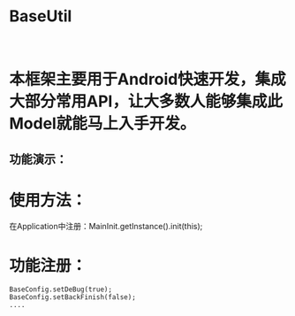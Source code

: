 # BaseUtil
 
# 本框架主要用于Android快速开发，集成大部分常用API，让大多数人能够集成此Model就能马上入手开发。
## 功能演示：
# 使用方法：
在Application中注册：MainInit.getInstance().init(this);
# 功能注册：
```
BaseConfig.setDeBug(true);
BaseConfig.setBackFinish(false);
....
```
